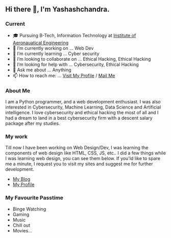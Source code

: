 ## Hi there 👋, I'm Yashashchandra.

### Current 
- 🎓 Pursuing B-Tech, Information Technology at [Institute of Aeronauatical Engineering](https://www.iare.ac.in/)
- 🔭 I’m currently working on ... Web Dev
- 🌱 I’m currently learning ... Cyber security
- 👯 I’m looking to collaborate on ... Ethical Hacking, Ethical Hacking
- 🤔 I’m looking for help with ... Cybersecurity, Ethical Hacking
- 💬 Ask me about ... Anything
- 📫 How to reach me: ... [Visit My Profile](https://yashash7.github.io/ycs) / [Mail Me](mailto:kolluyashashchandra@gmail.com)
<!--
- 😄 Pronouns: ... 
- ⚡ Fun fact: ...
-->


### About Me
I am a Python programmer, and a web development enthusiast. I was also interested in Cybersecurity, Machine Learning, Data Science and Artificial intelligence. I love cybersecurity and ethical hacking the most of all and I had a dream to land in a best cybersecurity firm with a descent salary package after my studies.


 ### My work
Till now I have been working on Web Design/Dev, I was learning the components of web design like HTML, CSS, JS, etc.. I did a few things while I was learning web design, you can  see them below. If you'ld like to spare me a minute, I request you to visit my sites and suggest me for further development.<br>
 - [My Blog](https://yashash7.github.io/blog1)<br>
 - [My Profile](https://yashash7.github.io/ycs)
 
 
 ### My Favourite Passtime
 - Binge Watching
 - Gaming
 - Music
 - Chill out
 - Movies...
